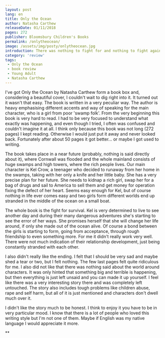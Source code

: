 ```yaml
---
layout: post
lang: en
title: Only the Ocean
author: Natasha Carthew
releaseDate: 01/11/2018
pages: 272
publisher: Bloomsbury Children's Books
permalink: /onlytheocean/
image: /assets/img/posty/onlytheocean.jpg
introduction: There was nothing to fight for and nothing to fight against. A Quiet drift of motion; it was only the ocean after all.
category: 'review'
tags:
 - Only the Ocean
 - book review
 - Young Adult
 - Natasha Carthew
---
```

  I've got Only the Ocean by Natasha Carthew form a book box and, considering a beautiful cover, I couldn't wait to dig right into it. It turned out it wasn't that easy. The book is written in a very peculiar way. The author is heavy emphasising different accents and way of speaking for the main character, who is a girl from poor 'swamp folk'. From the very beginning this book is very hard to read. I had to be very focused to understand what exactly was happening, and even though I tried, I often was confused and couldn't imagine it at all. I think only because this book was not long (272 pages) I kept reading. Otherwise I would just put it away and never looked back. Fortunately after about 50 pages it got better... or maybe I got used to writing.

  The book takes place in a near future (probably, nothing is said directly about it), where Cornwall was flooded and the whole mainland consists of huge swamps and high towers, where the rich people lives. Our main character is Kel Crow, a teenager who decided to runaway from her home in the swamps, taking with her only a knife and her little baby. She has a very precise plan for her future. She needs to kidnap a rich girl, swap her for a bag of drugs and sail to America to sell them and get money for operation fixing the defect of her heart. Seems easy enough for Kel, but of course nothing in life ever comes easy and two girls form different worlds end up stranded in the middle of the ocean on a small boat.

  The whole book is the fight for survival. Kel is very determined to live to see another day and during their many dangerous adventures she's starting to see the error of her ways. She promises herself that she will change her life around, if only she made out of the ocean alive. Of course a bond between the girls is starting to form, going from acceptance, through rough friendship to even something more. For me it didn't really work very well. There were not much indication of their relationship development, just being constantly stranded with each other.

  I also didn't really like the ending. I felt that I should be very sad and maybe shed a tear or two, but I felt nothing. The few last pages felt quite ridiculous for me. I also did not like that there was nothing said about the world around characters. It was only hinted that something big and terrible is happening, but then everything is just left unsaid and you can made it up yourself. I feel like there was a very interesting story there and was completely left untouched. The story also includes tough problems like children abuse, rape and self harm, but all of it is just mentioned and characters don't dwell much over it.

  I didn't like the story much to be honest. I think to enjoy it you have to be in very particular mood. I know that there is a lot of people who loved this writing style but I'm not one of them. Maybe if English was my native language I would appreciate it more.


  \*\*
